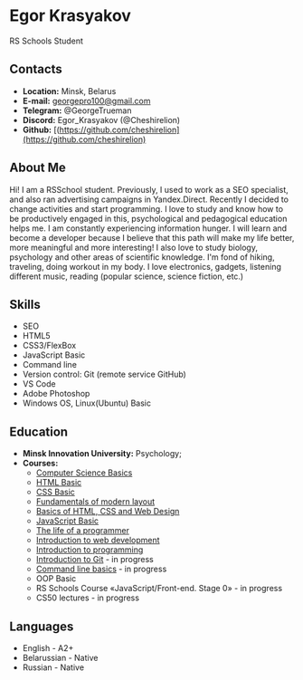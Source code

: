 # Egor Krasyakov
RS Schools Student
## Contacts
* **Location:** Minsk, Belarus
* **E-mail:** georgepro100@gmail.com
* **Telegram:** @GeorgeTrueman
* **Discord:** Egor_Krasyakov (@Cheshirelion)
* **Github:** [(https://github.com/cheshirelion](https://github.com/cheshirelion)
## About Me
Hi! I am a RSSchool student. Previously, I used to work as a SEO specialist, and also ran advertising campaigns in Yandex.Direct. Recently I decided to change activities and start programming. I love to study and know how to be productively engaged in this, psychological and pedagogical education helps me. I am constantly experiencing information hunger. I will learn and become a developer because I believe that this path will make my life better, more meaningful and more interesting! I also love to study biology, psychology and other areas of scientific knowledge. I'm fond of hiking, traveling, doing workout in my body. I love electronics, gadgets, listening  different music, reading (popular science, science fiction, etc.)
## Skills
* SEO
* HTML5
* CSS3/FlexBox
* JavaScript Basic
* Command line
* Version control: Git (remote service GitHub)
* VS Code
* Adobe Photoshop
* Windows OS, Linux(Ubuntu) Basic
## Education
* **Minsk Innovation University:** Psychology;
* **Courses:**
    + [Computer Science Basics](https://elearn.epam.com/)
    + [HTML Basic](https://ru.code-basics.com/languages/html)
    + [CSS Basic](https://ru.code-basics.com/languages/css)
    + [Fundamentals of modern layout](https://ru.hexlet.io/courses/layout-designer-basics)
    + [Basics of HTML, CSS and Web Design](https://ru.hexlet.io/courses/html)
    + [JavaScript Basic](https://ru.code-basics.com/languages/javascript)
    + [The life of a programmer](https://ru.hexlet.io/courses/prog-life)
    + [Introduction to web development](https://ru.hexlet.io/courses/intro_to_web_development)
    + [Introduction to programming](https://ru.hexlet.io/courses/introduction_to_programming)
    + [Introduction to Git](https://ru.hexlet.io/courses/intro_to_git) - in progress
    + [Command line basics](https://ru.hexlet.io/courses/cli-basics) - in progress
    + OOP Basic
    + RS Schools Course «JavaScript/Front-end. Stage 0» - in progress
    + CS50 lectures - in progress
## Languages
* English - A2+
* Belarussian - Native
* Russian - Native